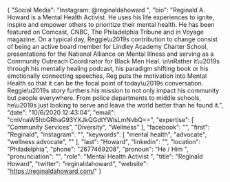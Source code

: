 {
  "Social Media": "Instagram: @reginaldahoward ",
  "bio": "Reginald A. Howard is a Mental Health Activist. He uses his life experiences to ignite, inspire and empower others to prioritize their mental health. He has been featured on Comcast, CNBC, The Philadelphia Tribune and in Voyage magazine. On a typical day, Reggie\u2019s contribution to change consist of being an active board member for Lindley Academy Charter School, presentations for the National Alliance on Mental Illness and serving as a Community Outreach Coordinator for Black Men Heal. \n\nRather it\u2019s through his mentally healing podcast, his paradigm shifting book or his emotionally connecting speeches, Reg puts the motivation into Mental Health so that it can be the focal point of today\u2019s conversation. Reggie\u2019s story furthers his mission to not only impact his community but people everywhere. From police departments to middle schools, he\u2019s just looking to serve and leave the world better than he found it.",
  "date": "10/6/2020 12:43:04",
  "email": "cmVnaW5hbGRhaG93YXJkQGdtYWlsLmNvbQ==",
  "expertise": [
    "Community Services",
    "Diversity",
    "Wellness"
  ],
  "facebook": "",
  "first": "Reginald",
  "instagram": "",
  "keywords": [
    "mental health",
    "advocate",
    "wellness advocate",
    ""
  ],
  "last": "Howard",
  "linkedin": "",
  "location": "Philadelphia",
  "phone": "2677469208",
  "pronoun": "He / Him ",
  "pronunciation": "",
  "role": "Mental Health Activist ",
  "title": "Reginald Howard",
  "twitter": "reginaldahoward",
  "website": "https://reginaldahoward.com/"
}